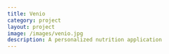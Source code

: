 ```yaml
---
title: Venio
category: project
layout: project
image: /images/venio.jpg
description: A personalized nutrition application
---
```


